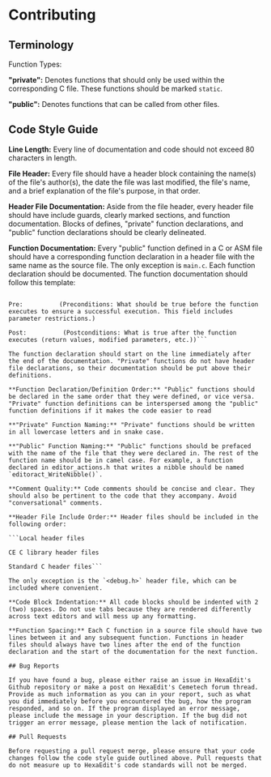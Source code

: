 # Contributing

## Terminology

Function Types:

**"private":** Denotes functions that should only be used within the corresponding C file. These functions should be marked `static`.

**"public":** Denotes functions that can be called from other files.


## Code Style Guide

**Line Length:** Every line of documentation and code should not exceed 80 characters in length.

**File Header:** Every file should have a header block containing the name(s) of the file's author(s), the date the file was last modified, the file's name, and a brief explanation of the file's purpose, in that order.

**Header File Documentation:** Aside from the file header, every header file should have include guards, clearly marked sections, and function documentation. Blocks of defines, "private" function declarations, and "public" function declarations should be clearly delineated.

**Function Documentation:** Every "public" function defined in a C or ASM file should have a corresponding function declaration in a header file with the same name as the source file. The only exception is `main.c`. Each function declaration should be documented. The function documentation should follow this template:

```Description: (A short description of what the function does and any specific advice about using the function)

Pre:          (Preconditions: What should be true before the function executes to ensure a successful execution. This field includes parameter restrictions.)

Post:          (Postconditions: What is true after the function executes (return values, modified parameters, etc.))```

The function declaration should start on the line immediately after the end of the documentation. "Private" functions do not have header file declarations, so their documentation should be put above their definitions.

**Function Declaration/Definition Order:** "Public" functions should be declared in the same order that they were defined, or vice versa. "Private" function definitions can be interspersed among the "public" function definitions if it makes the code easier to read

**"Private" Function Naming:** "Private" functions should be written in all lowercase letters and in snake case.

**"Public" Function Naming:** "Public" functions should be prefaced with the name of the file that they were declared in. The rest of the function name should be in camel case. For example, a function declared in editor_actions.h that writes a nibble should be named `editoract_WriteNibble()`.

**Comment Quality:** Code comments should be concise and clear. They should also be pertinent to the code that they accompany. Avoid "conversational" comments.

**Header File Include Order:** Header files should be included in the following order:

```Local header files

CE C library header files

Standard C header files```

The only exception is the `<debug.h>` header file, which can be included where convenient.

**Code Block Indentation:** All code blocks should be indented with 2 (two) spaces. Do not use tabs because they are rendered differently across text editors and will mess up any formatting.

**Function Spacing:** Each C function in a source file should have two lines between it and any subsequent function. Functions in header files should always have two lines after the end of the function declaration and the start of the documentation for the next function.

## Bug Reports

If you have found a bug, please either raise an issue in HexaEdit's Github repository or make a post on HexaEdit's Cemetech forum thread. Provide as much information as you can in your report, such as what you did immediately before you encountered the bug, how the program responded, and so on. If the program displayed an error message, please include the message in your description. If the bug did not trigger an error message, please mention the lack of notification.

## Pull Requests

Before requesting a pull request merge, please ensure that your code changes follow the code style guide outlined above. Pull requests that do not measure up to HexaEdit's code standards will not be merged.

